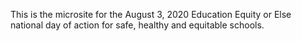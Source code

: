 This is the microsite for the August 3, 2020 Education Equity or Else national day of action for safe, healthy and equitable schools.
